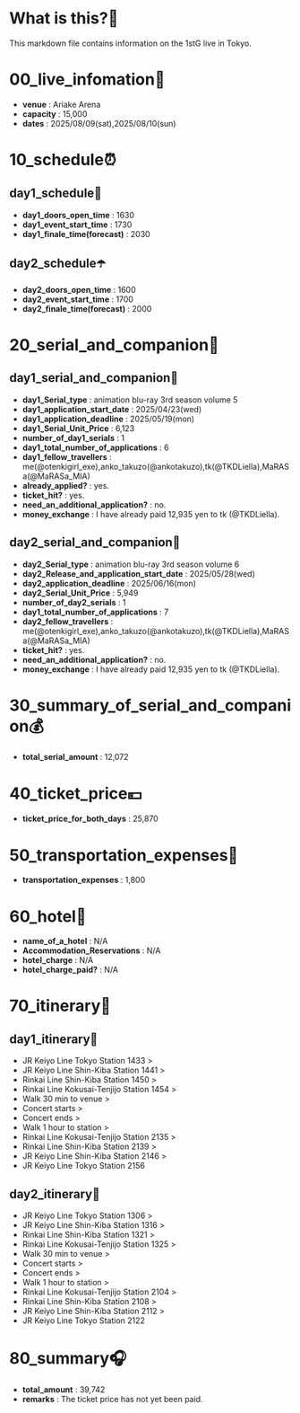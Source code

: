 # What is this?👀
<p>This markdown file contains information on the 1stG live in Tokyo.</p>

# 00_live_infomation📅

- **venue** : Ariake Arena
- **capacity** : 15,000
- **dates** : 2025/08/09(sat),2025/08/10(sun)

# 10_schedule⏰

## day1_schedule🥁

- **day1_doors_open_time** : 1630
- **day1_event_start_time** : 1730
- **day1_finale_time(forecast)** : 2030

## day2_schedule☂️

- **day2_doors_open_time** : 1600
- **day2_event_start_time** : 1700
- **day2_finale_time(forecast)** : 2000

# 20_serial_and_companion📃

## day1_serial_and_companion🔖

- **day1_Serial_type** : animation blu-ray 3rd season volume 5
- **day1_application_start_date** : 2025/04/23(wed)
- **day1_application_deadline** : 2025/05/19(mon)
- **day1_Serial_Unit_Price** : 6,123
- **number_of_day1_serials** : 1
- **day1_total_number_of_applications** : 6
- **day1_fellow_travellers** : me(@otenkigirl_exe),anko_takuzo(@ankotakuzo),tk(@TKDLiella),MaRASa(@MaRASa_MIA)
- **already_applied?** : yes.
- **ticket_hit?** : yes.
- **need_an_additional_application?** : no.
- **money_exchange** : I have already paid 12,935 yen to tk (@TKDLiella).

## day2_serial_and_companion📰

- **day2_Serial_type** : animation blu-ray 3rd season volume 6
- **day2_Release_and_application_start_date** : 2025/05/28(wed)
- **day2_application_deadline** : 2025/06/16(mon)
- **day2_Serial_Unit_Price** : 5,949
- **number_of_day2_serials** : 1
- **day1_total_number_of_applications** : 7
- **day2_fellow_travellers** : me(@otenkigirl_exe),anko_takuzo(@ankotakuzo),tk(@TKDLiella),MaRASa(@MaRASa_MIA)
- **ticket_hit?** : yes.
- **need_an_additional_application?** : no.
- **money_exchange** : I have already paid 12,935 yen to tk (@TKDLiella).

# 30_summary_of_serial_and_companion💰

- **total_serial_amount** : 12,072

# 40_ticket_price💴

- **ticket_price_for_both_days** : 25,870

# 50_transportation_expenses🚅

- **transportation_expenses** : 1,800

# 60_hotel🏨

- **name_of_a_hotel** : N/A
- **Accommodation_Reservations** : N/A
- **hotel_charge** : N/A
- **hotel_charge_paid?** : N/A

# 70_itinerary🛴

## day1_itinerary🚀

- JR Keiyo Line Tokyo Station 1433 >
- JR Keiyo Line Shin-Kiba Station 1441 >
- Rinkai Line Shin-Kiba Station 1450 >
- Rinkai Line Kokusai-Tenjijo Station 1454 >
- Walk 30 min to venue >
- Concert starts >
- Concert ends >
- Walk 1 hour to station >
- Rinkai Line Kokusai-Tenjijo Station 2135 >
- Rinkai Line Shin-Kiba Station 2139 >
- JR Keiyo Line Shin-Kiba Station 2146 >
- JR Keiyo Line Tokyo Station 2156

## day2_itinerary🚢

- JR Keiyo Line Tokyo Station 1306 >
- JR Keiyo Line Shin-Kiba Station 1316 >
- Rinkai Line Shin-Kiba Station 1321 >
- Rinkai Line Kokusai-Tenjijo Station 1325 >
- Walk 30 min to venue >
- Concert starts >
- Concert ends >
- Walk 1 hour to station >
- Rinkai Line Kokusai-Tenjijo Station 2104 >
- Rinkai Line Shin-Kiba Station 2108 >
- JR Keiyo Line Shin-Kiba Station 2112 >
- JR Keiyo Line Tokyo Station 2122

# 80_summary🎧

- **total_amount** : 39,742
- **remarks** : The ticket price has not yet been paid.
